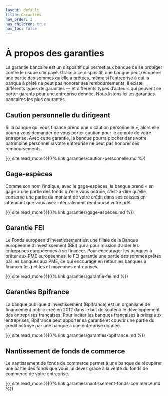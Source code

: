 ```yaml
---
layout: default
title: Garanties
nav_order: 3
has_children: true
has_toc: false
---
```


# À propos des garanties

La garantie bancaire est un dispositif qui permet aux banque de se protéger contre le risque d’impayé. Grâce à ce dispositif, une banque peut récupérer une partie des sommes qu’elle a prêtées, même si l’entreprise à qui la banque à prêté ne peut pas honorer ses remboursements. Il existe différents types de garanties — et différents types d’acteurs qui peuvent se porter garants pour une entreprise donnée. Nous listons ici les garanties bancaires les plus courantes.

## Caution personnelle du dirigeant

Si la banque qui vous finance prend une « caution personnelle », alors elle pourra vous demander de vous porter caution pour le compte de votre entreprise. Avec cette garantie, la banque pourra piocher dans votre patrimoine personnel si votre entreprise ne peut pas honorer ses remboursements.

[{{ site.read_more }}]({% link garanties/caution-personnelle.md %})

## Gage-espèces

Comme son nom l’indique, avec le gage-espèces, la banque prend « en gage » une partie des fonds qu’elle vous octroie, c’est-à-dire qu’elle conserve une partie du montant de votre crédit dans ses caisses en attendant que vous ayez intégralement remboursé votre prêt.

[{{ site.read_more }}]({% link garanties/gage-especes.md %})

## Garantie FEI

Le Fonds européen d’investissement est une filiale de la Banque européenne d’investissement (BEI) qui a pour mission d’aider les entreprises européennes à se financer. Pour encourager les banques à prêter aux PME européennes, le FEI garantie une partie des sommes prêtés par les banques aux PME, ce qui encourage en retour les banques à financer les petites et moyennes entreprises.

[{{ site.read_more }}]({% link garanties/garantie-fei.md %})

## Garanties Bpifrance

La banque publique d’investissement (Bpifrance) est un organisme de financement public créé en 2012 dans le but de soutenir le développement des entreprises françaises. Pour inciter les banques françaises à prêter aux entreprises, Bpifrance peut apporter sa garantie et couvrir une partie du crédit octroyé par une banque à une entreprise donnée.

[{{ site.read_more }}]({% link garanties/garanties-bpifrance.md %})

## Nantissement de fonds de commerce

Le nantissement de fonds de commerce permet à une banque de récupérer une partie des fonds que vous lui devez grâce à la vente du fonds de commerce de votre entreprise.

[{{ site.read_more }}]({% link garanties/nantissement-fonds-commerce.md %})
